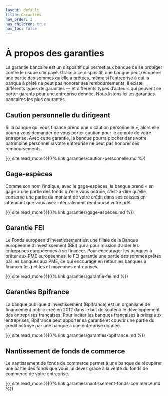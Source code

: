 ```yaml
---
layout: default
title: Garanties
nav_order: 3
has_children: true
has_toc: false
---
```


# À propos des garanties

La garantie bancaire est un dispositif qui permet aux banque de se protéger contre le risque d’impayé. Grâce à ce dispositif, une banque peut récupérer une partie des sommes qu’elle a prêtées, même si l’entreprise à qui la banque à prêté ne peut pas honorer ses remboursements. Il existe différents types de garanties — et différents types d’acteurs qui peuvent se porter garants pour une entreprise donnée. Nous listons ici les garanties bancaires les plus courantes.

## Caution personnelle du dirigeant

Si la banque qui vous finance prend une « caution personnelle », alors elle pourra vous demander de vous porter caution pour le compte de votre entreprise. Avec cette garantie, la banque pourra piocher dans votre patrimoine personnel si votre entreprise ne peut pas honorer ses remboursements.

[{{ site.read_more }}]({% link garanties/caution-personnelle.md %})

## Gage-espèces

Comme son nom l’indique, avec le gage-espèces, la banque prend « en gage » une partie des fonds qu’elle vous octroie, c’est-à-dire qu’elle conserve une partie du montant de votre crédit dans ses caisses en attendant que vous ayez intégralement remboursé votre prêt.

[{{ site.read_more }}]({% link garanties/gage-especes.md %})

## Garantie FEI

Le Fonds européen d’investissement est une filiale de la Banque européenne d’investissement (BEI) qui a pour mission d’aider les entreprises européennes à se financer. Pour encourager les banques à prêter aux PME européennes, le FEI garantie une partie des sommes prêtés par les banques aux PME, ce qui encourage en retour les banques à financer les petites et moyennes entreprises.

[{{ site.read_more }}]({% link garanties/garantie-fei.md %})

## Garanties Bpifrance

La banque publique d’investissement (Bpifrance) est un organisme de financement public créé en 2012 dans le but de soutenir le développement des entreprises françaises. Pour inciter les banques françaises à prêter aux entreprises, Bpifrance peut apporter sa garantie et couvrir une partie du crédit octroyé par une banque à une entreprise donnée.

[{{ site.read_more }}]({% link garanties/garanties-bpifrance.md %})

## Nantissement de fonds de commerce

Le nantissement de fonds de commerce permet à une banque de récupérer une partie des fonds que vous lui devez grâce à la vente du fonds de commerce de votre entreprise.

[{{ site.read_more }}]({% link garanties/nantissement-fonds-commerce.md %})
